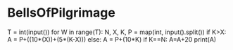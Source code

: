 # BellsOfPilgrimage
T = int(input())
for W in range(T):
    N, X, K, P = map(int, input().split())
    if K>X:
        A = P+((10*(X))+(5*(K-X)))
    else:
        A = P+(10*K)
    if K==N:
        A=A+20
    print(A)
